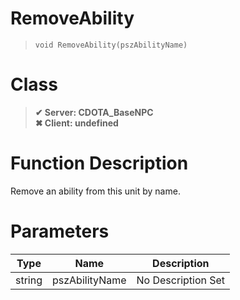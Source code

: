 # RemoveAbility
> `void RemoveAbility(pszAbilityName)`
# Class
> __✔ Server: CDOTA_BaseNPC__  
> __✖ Client: undefined__  
# Function Description
Remove an ability from this unit by name.
# Parameters
Type|Name|Description
--|--|--
string|pszAbilityName|No Description Set
